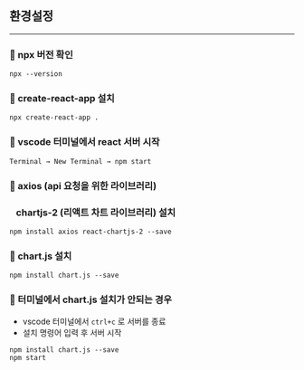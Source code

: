 ## 환경설정
---

### 📎 npx 버전 확인
```
npx --version
```

### 📎 create-react-app 설치
```
npx create-react-app .
```

### 📎 vscode 터미널에서 react 서버 시작
```
Terminal → New Terminal → npm start
```

### 📎 axios  (api 요청을 위한 라이브러리)  
### &nbsp;&nbsp;&nbsp;chartjs-2 (리액트 차트 라이브러리) 설치
```
npm install axios react-chartjs-2 --save
```

### 📎 chart.js 설치
```
npm install chart.js --save
```

### 📎 터미널에서 chart.js 설치가 안되는 경우  
- vscode 터미널에서 `ctrl+c` 로 서버를 종료<br>
- 설치 명령어 입력 후 서버 시작
```
npm install chart.js --save
npm start
```